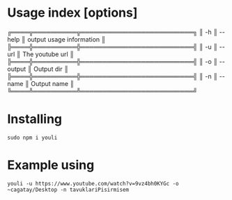# Usage index [options]

╔════╦══════════╦══════════════════════════╗
║ -h ║ --help   ║ output usage information ║
╠════╬══════════╬══════════════════════════╣
║ -u ║ --url    ║ The youtube url          ║
╠════╬══════════╬══════════════════════════╣
║ -o ║ --output ║ Output dir               ║
╠════╬══════════╬══════════════════════════╣
║ -n ║ --name   ║ Output name              ║
╚════╩══════════╩══════════════════════════╝


# Installing
```
sudo npm i youli
```

# Example using

```
youli -u https://www.youtube.com/watch?v=9vz4bh0KYGc -o ~cagatay/Desktop -n tavuklariPisirmisem
```
